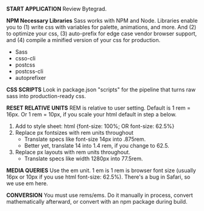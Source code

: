 **START APPLICATION**
Review Bytegrad.

**NPM Necessary Libraries**
Sass works with NPM and Node. Libraries enable you to (1) write css with variables for palette, animations, and more. And (2) to optimize your css, (3) auto-prefix for edge case vendor browser support, and (4) compile a minified version of your css for production.

- Sass
- csso-cli
- postcss
- postcss-cli
- autoprefixer

**CSS SCRIPTS**
Look in package.json "scripts" for the pipeline that turns raw sass into production-ready css.

**RESET RELATIVE UNITS**
REM is relative to user setting. Default is 1 rem = 16px. Or 1 rem = 10px, if you scale your html default in step a below.

1. Add to style sheet: html {font-size: 100%; OR font-size: 62.5%}
2. Replace px fontsizes with rem units throughout
   - Translate specs like font-size 14px into .875rem.
   - Better yet, translate 14 into 1.4 rem, if you change to 62.5.
3. Replace px layouts with rem units throughout.
   - Translate specs like width 1280px into 77.5rem.

**MEDIA QUERIES**
Use the em unit. 1 em is 1 rem is browser font size (usually 16px or 10px if you use html font-size: 62.5%). There's a bug in Safari, so we use em here.

**CONVERSION**
You must use rems/ems. Do it manually in process, convert mathematically afterward, or convert with an npm package during build.
